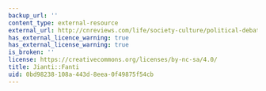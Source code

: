 ```yaml
---
backup_url: ''
content_type: external-resource
external_url: http://cnreviews.com/life/society-culture/political-debate-jianti-fanti-complex-simplified-chinese-characters_20090514.html
has_external_licence_warning: true
has_external_license_warning: true
is_broken: ''
license: https://creativecommons.org/licenses/by-nc-sa/4.0/
title: Jianti::Fanti
uid: 0bd98238-108a-443d-8eea-0f49875f54cb
---
```

